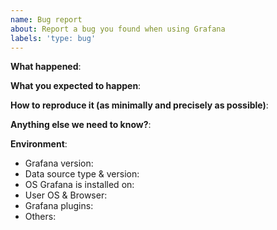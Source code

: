 ```yaml
---
name: Bug report
about: Report a bug you found when using Grafana
labels: 'type: bug'
---
```


<!--
Please use this template while reporting a bug and provide as much info as possible.
Questions should be posted to https://community.grafana.com
Use query inspector to troubleshoot issues: https://community.grafana.com/t/using-grafanas-query-inspector-to-troubleshoot-issues/2630
-->

**What happened**:

**What you expected to happen**:

**How to reproduce it (as minimally and precisely as possible)**:

**Anything else we need to know?**:

**Environment**:
- Grafana version:
- Data source type & version:
- OS Grafana is installed on:
- User OS & Browser:
- Grafana plugins:
- Others:
